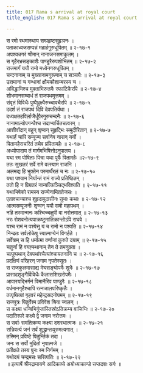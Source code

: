 ```yaml
---
title: 017 Rama s arrival at royal court
title_english: 017 Rama s arrival at royal court

---
```

<div class="audioEmbed"  caption="श्रीराम-हरिसीताराममूर्ति-घनपाठिभ्यां वचनम्" src="https://archive.org/download/Ramayana-recitation-Sriram-harisItArAmamUrti-Ghanapaati-v2/Kanda_2/Kanda_2_AYK-017-Rama_Gamanam.mp3"></div>

स रमो रथमास्थाय सम्प्रहृष्टसुहृञनः ।  
पताकाध्वजसम्पन्नं महार्हगुरुधूपितम् ॥ २-१७-१  
अपश्यन्नगरं श्रीमान् नानाजनसमाकुलम् ।  
स गृहैरभ्रसङ्काशैः पाण्डुरैरुपशोभितम् ॥ २-१७-२  
राजमार्गं ययौ रामो मध्येनगरुधूपितम् ।  
चन्दनानाम् च मुख्यानामगुरूणाम् च सञ्चयैः ॥ २-१७-३  
उत्तमानां च गन्धानां क्षौमकौशाम्बरस्य च ।  
अविद्धाभिश्च मुक्ताभिरुत्तमैः स्फाटिकैरपि ॥ २-१७-४  
शोभमानसम्बाधं तं राजपथमुत्तमम् ।  
संवृतं विविधैः पुष्पैभ्रुक्ष्यैरुच्चावचैरपि ॥ २-१७-५  
ददर्श तं राजपथं दिवि देवपतिर्यथा ।  
दध्यक्षतहविर्लाजैर्धूपैरगुरुचन्दनैः ॥ २-१७-६  
नानामाल्योपगन्धैश्च सदाभ्यर्चितचत्वरम् ।  
आशीर्वादान् बहून् शृण्वन् सुहृद्भिः समुदीरितान् ॥ २-१७-७  
यथार्हं चापि सम्पूज्य सर्वानेव नारान् ययौं ।  
पितामहैराचरितं तथैव प्रपितामहैः ॥ २-१७-८  
अध्योपादाय तं मार्गमभिषित्तोऽनुपालय ।  
यथा स्म पोषिताः पित्रा यथा पूर्वैः पितामहैः ॥२-१७-९  
ततः सुखतरं सर्वे रामे वत्स्याम राजनि ।  
अलमद्य हि भुक्तेन परमार्थैरलं च नः ॥ २-१७-१०  
यथा पश्याम निर्यान्तं रामं राज्ये प्रतिष्ठितम् ।  
ततो हि न प्रियतरं नान्यत्किञ्चिद्भविश्यति ॥ २-१७-११  
यथाभिषेको रामस्य राज्येनामिततेजसः ।  
एताश्चान्याश्च शुहृदामुदासीनः सुभाः कथाः ॥ २-१७-१२  
आत्मसम्पूजनीः शृण्वन् ययौ रामो महापथम् ।  
नहि तस्मान्मनः कश्चिच्चक्षुषी वा नरोत्तमात् ॥ २-१७-१३  
नरः रोशवनोत्यपाक्रष्टुमातिक्रान्तोऽपि राघवे ।  
यश्च रामं न पश्येत्तु यं च रामो न पश्यति ॥ २-१७-१४  
निन्दतः सर्वलोकेषु स्वात्माप्येनं विगर्हते ।  
सर्वेषाम् स हि धर्मात्मा वर्णानां कुरुते दयाम् ॥ २-१७-१५  
चतुर्णां हि वयह्स्थानाम् तेन ते तमनुव्रता ।  
चत्पुष्पथान् देवपथांश्चैत्यांश्चायतनानि च ॥ २-१७-१६  
प्रदक्षिणं परिहरन् जगाम नृपतेस्सुतः ।  
स राजकुलमासाद्य मेघसङ्घोपमैः शुभैः ॥ २-१७-१७  
प्रासादशृङ्गैर्विविधैः कैलासशिखरोपमैः ।  
आवारयद्भिर्गनं विमानैरिव पाण्डुरैः ॥ २-१७-१८  
वर्धमानगृहैश्चापि रत्नजालपरिष्कृतैः ।  
तत्पृथिव्यां गृहवरं महेन्द्रसदनोपमम् ॥ २-१७-१९  
राजपुत्रः पितुर्वेश्म प्रविवेश श्रिया ज्वलन् ।  
स कक्ष्या धन्विभिर्गुप्तास्तिस्रोऽतिक्रम्य वाजिभिः ॥ २-१७-२०  
पदातिरपरे कक्ष्ये द्वे जगाम नरोत्तमः ।  
स सर्वाः समतिक्रम्य कक्ष्या दशरथात्मजः ॥ २-१७-२१  
सन्निवर्त्य जनं सर्वं शुद्धान्तःपुरुमत्यगात् ।  
तस्मिन् प्रविष्टे पितुर्न्तिकं तदा ।  
जनः स सर्वो मुदितो नृपात्मजे ।  
प्रतीक्षते तस्य पुनः स्म निर्गमम् ।  
यथोदयं चन्द्रमसः सरित्पतिः ॥ २-१७-२२  
॥ इत्यार्षे श्रीमद्रामायणे आदिकाव्ये अयोध्याकाण्डे सप्तदशः सर्गः ॥
